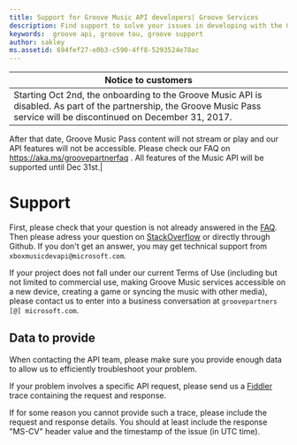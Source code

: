 ```yaml
---
title: Support for Groove Music API developers| Groove Services
description: Find support to solve your issues in developing with the Groove Music API.
keywords:  groove api, groove tou, groove support
author: sakley
ms.assetid: 694fef27-e0b3-c590-4ff8-5293524e78ac
---
```


| Notice to customers|
|----- |
|Starting Oct 2nd, the onboarding to the Groove Music API is disabled. As part of the partnership, the Groove Music Pass service will be discontinued on December 31, 2017.
After that date, Groove Music Pass content will not stream or play and our API features will not be accessible.
Please check our FAQ on <https://aka.ms/groovepartnerfaq> . All features of the Music API will be supported until Dec 31st.|


# Support
First, please check that your question is not already answered in the [FAQ](FAQ.md). 
Then please adress your question on [StackOverflow](http://stackoverflow.com/questions/ask/advice?) or directly through Github.
If you don't get an answer, you may get technical support from ``` xboxmusicdevapi@microsoft.com```. 

If your project does not fall under our current Terms of Use (including but not limited to commercial use, making Groove Music services accessible on a new device, creating a game or syncing the music with other media), please contact us to enter into a business conversation at  ```groovepartners [@] microsoft.com```. 

## Data to provide
When contacting the API team, please make sure you provide enough data to allow us to efficiently troubleshoot your problem.

If your problem involves a specific API request, please send us a [Fiddler](https://www.telerik.com/fiddler) trace containing the request and response.

If for some reason you cannot provide such a trace, please include the request and response details. You should at least include the response "MS-CV" header value and the timestamp of the issue (in UTC time).
